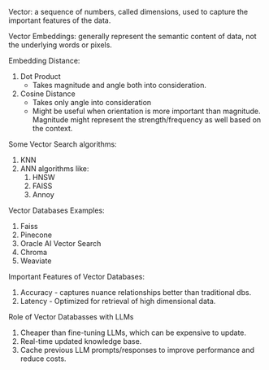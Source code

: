 
Vector: a sequence of numbers, called dimensions, used to capture the important features of the data.

Vector Embeddings: generally represent the semantic content of data, not the underlying words or pixels.



Embedding Distance:
1. Dot Product
	- Takes magnitude and angle both into consideration.
2. Cosine Distance
	- Takes only angle into consideration
	- Might be useful when orientation is more important than magnitude. Magnitude might represent the strength/frequency as well based on the context.



Some Vector Search algorithms:
1. KNN
2. ANN algorithms like:
	1. HNSW
	2. FAISS
	3. Annoy



Vector Databases Examples:
1. Faiss
2. Pinecone
3. Oracle AI Vector Search
4. Chroma
5. Weaviate



Important Features of Vector Databases:
1. Accuracy - captures nuance relationships better than traditional dbs.
2. Latency - Optimized for retrieval of high dimensional data.



Role of Vector Databasses with LLMs
1. Cheaper than fine-tuning LLMs, which can be expensive to update.
2. Real-time updated knowledge base.
3. Cache previous LLM prompts/responses to improve performance and reduce costs.